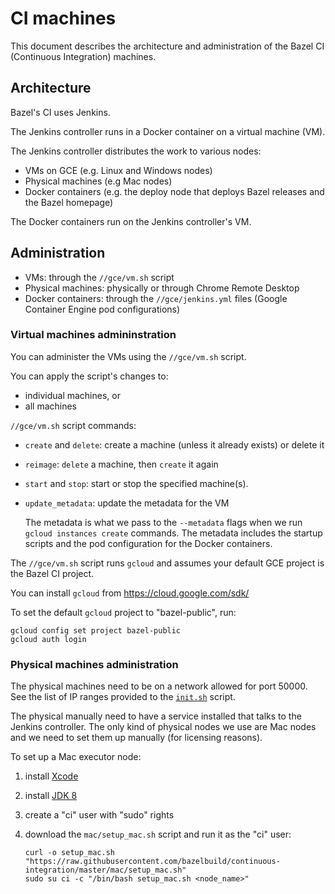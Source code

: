 # CI machines

This document describes the architecture and administration of the Bazel CI
(Continuous Integration) machines.

## Architecture

Bazel's CI uses Jenkins.

The Jenkins controller runs in a Docker container on a virtual machine (VM).

The Jenkins controller distributes the work to various nodes:

*   VMs on GCE (e.g. Linux and Windows nodes)
*   Physical machines (e.g Mac nodes)
*   Docker containers (e.g. the deploy node that deploys Bazel releases and the
    Bazel homepage)

The Docker containers run on the Jenkins controller's VM.

## Administration

*   VMs: through the `//gce/vm.sh` script
*   Physical machines: physically or through Chrome Remote Desktop
*   Docker containers: through the `//gce/jenkins.yml` files (Google Container
    Engine pod configurations)

### Virtual machines admininstration

You can administer the VMs using the `//gce/vm.sh` script.

You can apply the script's changes to:

*   individual machines, or
*   all machines

`//gce/vm.sh` script commands:

*   `create` and `delete`: create a machine (unless it already exists) or delete
    it
*   `reimage`: `delete` a machine, then `create` it again
*   `start` and `stop`: start or stop the specified machine(s).
*   `update_metadata`: update the metadata for the VM

    The metadata is what we pass to the `--metadata` flags when we run `gcloud
    instances create` commands. The metadata includes the startup scripts and
    the pod configuration for the Docker containers.

The `//gce/vm.sh` script runs `gcloud` and assumes your default GCE project
is the Bazel CI project.

You can install `gcloud` from https://cloud.google.com/sdk/

To set the default `gcloud` project to "bazel-public", run:

```
gcloud config set project bazel-public
gcloud auth login
```

### Physical machines administration

The physical machines need to be on a network allowed for port 50000.  See the
list of IP ranges provided to the [`init.sh`](init.md) script.

The physical manually need to have a service installed that talks to the Jenkins
controller.  The only kind of physical nodes we use are Mac nodes and we need to
set them up manually (for licensing reasons).

To set up a Mac executor node:

1.  install [Xcode](https://developer.apple.com/xcode/downloads/)
2.  install [JDK 8](https://jdk8.java.net/download.html)
3.  create a "ci" user with "sudo" rights
4.  download the `mac/setup_mac.sh` script and run it as the "ci" user:

    ```
    curl -o setup_mac.sh "https://raw.githubusercontent.com/bazelbuild/continuous-integration/master/mac/setup_mac.sh"
    sudo su ci -c "/bin/bash setup_mac.sh <node_name>"
    ```
